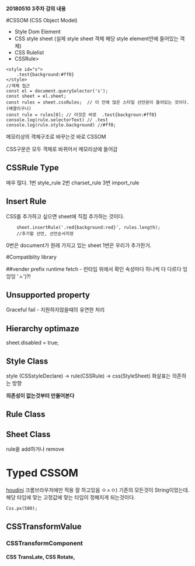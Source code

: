 **20180510 3주차 강의 내용**

#CSSOM (CSS Object Model)
-   Style Dom Element 
-   CSS style sheet (실제 style sheet 객체 해당 style element안에 들어있는 객체)
-   CSS Rulelist
-   CSSRule>
~~~
<style id="s">
    .test{background:#ff0}
</style>
//객체 접근 
const el = document.querySelector('s'); 
const sheet = el.sheet;
const rules = sheet.cssRules;  // 이 안에 많은 스타일 선언문이 들어있는 것이다. (배열이구나)
const rule = rules[0]; // 이것은 바로  .test{backgroun:#ff0}
console.log(rule.selectorText) // .test
console.log(rule.style.background) //#ff0;
~~~
메모리상의 객체구조로 바꾸는것 바로 CSSOM

CSS구문은 모두 객체로 바뀌어서 메모리상에 들어감

## CSSRule Type
매우 많다. 
1번 style_rule
2번 charset_rule
3번 import_rule

## Insert Rule
CSS를 추가하고 싶으면 sheet에 직접 추가하는 것이다. 
~~~
    sheet.insertRule('.red{background:red}', rules.length);
    //추가할 선언, 선언순서지정
~~~
0번은 document가 원래 가지고 있는 sheet
1번은 우리가 추가한거. 


#Compatiblity library

##vender prefix
runtime fetch - 런타임 위에서 확인
속성마다 하나씩 다 다르다 잉잉잉 'ㅅ')?!

## Unsupported property
Graceful fail - 지원하지않을때의 유연한 처리 

## Hierarchy optimaze
sheet.disabled = true;

## Style Class

style (CSSstyleDeclare) -> rule(CSSRule) -> css(StyleSheet)
화살표는 의존하는 방향 

**의존성이 없는것부터 만들어본다**

## Rule Class

## Sheet Class
rule을 add하거나 remove


# Typed CSSOM
[houdini](https://drafts.css-houdini.org/css-typed-om/)
크롬브라우저에만 적용 잘 하고있음 ㅇㅅㅇ)
기존의 모든것이 String이었는데. 
해당 타입에 맞는 고정값에 맞는 타입이 정해지게 되는것이다.
~~~
Css.px(500); 
~~~

## CSSTransformValue

### CSSTransformComponent

#### CSS TransLate, CSS Rotate, 
